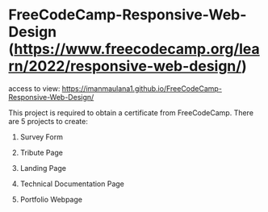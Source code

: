 # FreeCodeCamp-Responsive-Web-Design (https://www.freecodecamp.org/learn/2022/responsive-web-design/)

access to view: https://imanmaulana1.github.io/FreeCodeCamp-Responsive-Web-Design/

This project is required to obtain a certificate from FreeCodeCamp. There are 5 projects to create:

1. Survey Form

2. Tribute Page

3. Landing Page

4. Technical Documentation Page

5. Portfolio Webpage

